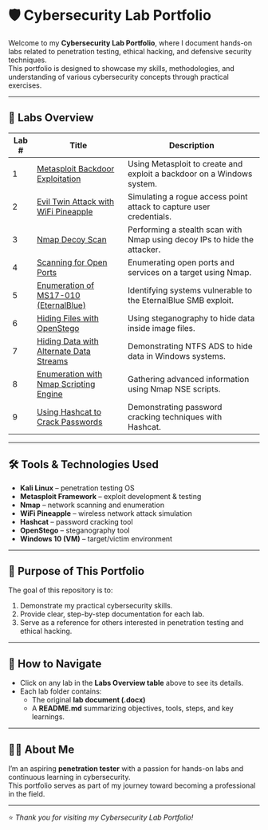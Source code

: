 # 🛡️ Cybersecurity Lab Portfolio

Welcome to my **Cybersecurity Lab Portfolio**, where I document hands-on labs related to penetration testing, ethical hacking, and defensive security techniques.  
This portfolio is designed to showcase my skills, methodologies, and understanding of various cybersecurity concepts through practical exercises.

---

## 📂 Labs Overview

| Lab # | Title | Description |
|-------|--------|-------------|
| 1 | [Metasploit Backdoor Exploitation](CyberSecurity%20Portfolio/Lab1_Metasploit_Backdoor) | Using Metasploit to create and exploit a backdoor on a Windows system. |
| 2 | [Evil Twin Attack with WiFi Pineapple](CyberSecurity%20Portfolio/Lab2_Evil_Twin_Attack_with_Wifi_Pineapple) | Simulating a rogue access point attack to capture user credentials. |
| 3 | [Nmap Decoy Scan](CyberSecurity%20Portfolio/Lab3_Decoy_Scan_Nmap) | Performing a stealth scan with Nmap using decoy IPs to hide the attacker. |
| 4 | [Scanning for Open Ports](CyberSecurity%20Portfolio/Lab4_Scanning_For_Open_Ports_From_Targets) | Enumerating open ports and services on a target using Nmap. |
| 5 | [Enumeration of MS17-010 (EternalBlue)](CyberSecurity%20Portfolio/Lab5_Perform_Enumeration_of_MS17-010) | Identifying systems vulnerable to the EternalBlue SMB exploit. |
| 6 | [Hiding Files with OpenStego](CyberSecurity%20Portfolio/Lab6_Hide_Files_With_OpenStego) | Using steganography to hide data inside image files. |
| 7 | [Hiding Data with Alternate Data Streams](CyberSecurity%20Portfolio/Lab7_Hide_Data_With_Alternate_Data_Streams) | Demonstrating NTFS ADS to hide data in Windows systems. |
| 8 | [Enumeration with Nmap Scripting Engine](CyberSecurity%20Portfolio/Lab8_Perform_Enumeration_with_Nmap_Scripts) | Gathering advanced information using Nmap NSE scripts. |
| 9 | [Using Hashcat to Crack Passwords](CyberSecurity%20Portfolio/Lab9_Using_Hashcat_to_crack_passwords) | Demonstrating password cracking techniques with Hashcat. |

---

## 🛠️ Tools & Technologies Used
- **Kali Linux** – penetration testing OS  
- **Metasploit Framework** – exploit development & testing  
- **Nmap** – network scanning and enumeration  
- **WiFi Pineapple** – wireless network attack simulation  
- **Hashcat** – password cracking tool  
- **OpenStego** – steganography tool  
- **Windows 10 (VM)** – target/victim environment  

---

## 🎯 Purpose of This Portfolio
The goal of this repository is to:
1. Demonstrate my practical cybersecurity skills.
2. Provide clear, step-by-step documentation for each lab.
3. Serve as a reference for others interested in penetration testing and ethical hacking.

---

## 📌 How to Navigate
- Click on any lab in the **Labs Overview table** above to see its details.  
- Each lab folder contains:
  - The original **lab document (.docx)**  
  - A **README.md** summarizing objectives, tools, steps, and key learnings.

---

## 👩‍💻 About Me
I’m an aspiring **penetration tester** with a passion for hands-on labs and continuous learning in cybersecurity.  
This portfolio serves as part of my journey toward becoming a professional in the field.

---

⭐ *Thank you for visiting my Cybersecurity Lab Portfolio!*

